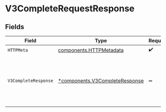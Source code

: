 # V3CompleteRequestResponse


## Fields

| Field                                                                           | Type                                                                            | Required                                                                        | Description                                                                     | Example                                                                         |
| ------------------------------------------------------------------------------- | ------------------------------------------------------------------------------- | ------------------------------------------------------------------------------- | ------------------------------------------------------------------------------- | ------------------------------------------------------------------------------- |
| `HTTPMeta`                                                                      | [components.HTTPMetadata](../../models/components/httpmetadata.md)              | :heavy_check_mark:                                                              | N/A                                                                             |                                                                                 |
| `V3CompleteResponse`                                                            | [*components.V3CompleteResponse](../../models/components/v3completeresponse.md) | :heavy_minus_sign:                                                              | Successful request.                                                             | {<br/>"next": {<br/>"done": null<br/>},<br/>"success": true,<br/>"changeDetected": false<br/>} |